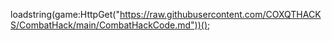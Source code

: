 loadstring(game:HttpGet("https://raw.githubusercontent.com/COXQTHACKS/CombatHack/main/CombatHackCode.md"))();
